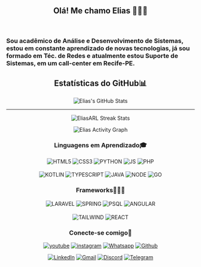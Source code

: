 
<div style= "display: inline_block" text-align: center>
<br>

<center> 

## Olá! Me chamo Elias 🧑🏻‍💻

<br>
</div>

### Sou acadêmico de Análise e Desenvolvimento de Sistemas, estou em constante aprendizado de novas tecnologias, já sou formado em Téc. de Redes e atualmente estou Suporte de Sistemas, em um  call-center em Recife-PE.

<center>

## Estatísticas do GitHub📊
  
![Elias's GitHub Stats](https://github-readme-stats.vercel.app/api?username=EliasARL&show_icons=true&theme=tokyonight)
 
<hr>
<div align="center"> 
<p align="center"><img alt="EliasARL Streak Stats" src="https://streak-stats.demolab.com?user=EliasARL&theme=github-dark-blue" alt="GitHub Streak"></p> 

<p align="center"> <img alt="Elias Activity Graph" src="https://github-readme-activity-graph.vercel.app/graph?username=EliasARL&theme=github-dark" align="center"/></p>
</div>



<CENTER>
 
 ### Linguagens em Aprendizado🎓

<div>
    <center>
<img align="center" alt="HTML5" src="https://img.shields.io/badge/HTML5-E34F26?style=for-the-badge&logo=html5&logoColor=white"/>
     <img align="center" alt="CSS3" src="https://img.shields.io/badge/CSS3-1572B6?style=for-the-badge&logo=css3&logoColor=white"/>
     <img align="center" alt="PYTHON" src="https://img.shields.io/badge/Python-3776AB?style=for-the-badge&logo=python&logoColor=white"/> 
     <img align="center" alt="JS" src="https://img.shields.io/badge/JavaScript-F7DF1E?style=for-the-badge&logo=javascript&logoColor=black"/>
     <img align="center" alt="PHP" src="https://img.shields.io/badge/PHP-777BB4?style=for-the-badge&logo=php&logoColor=white"/>
     
<div style="display: inline_block"><br>

 <img align="center" alt="KOTLIN" src="https://img.shields.io/badge/Kotlin-0095D5?&style=for-the-badge&logo=kotlin&logoColor=white"/>
 <img align="center" alt="TYPESCRIPT" src="https://img.shields.io/badge/TypeScript-007ACC?style=for-the-badge&logo=typescript&logoColor=white"/> 
 <img align="center" alt="JAVA" src="https://img.shields.io/badge/Java-ED8B00?style=for-the-badge&logo=openjdk&logoColor=white"/> 
 <img align="center" alt="NODE" src="https://img.shields.io/badge/Node.js-43853D?style=for-the-badge&logo=node.js&logoColor=whitee"/> 
 <img align="center" alt="GO" src="https://img.shields.io/badge/Go-00ADD8?style=for-the-badge&logo=go&logoColor=white"/>
</div>


<CENTER>
 
 ### Frameworks👨🏻‍💻

<div>
    <center>
     <img align="center" alt="LARAVEL" src="    https://img.shields.io/badge/Laravel-FF2D20?style=for-the-badge&logo=laravel&logoColor=white"/>
     <img align="center" alt="SPRING" src="https://img.shields.io/badge/Spring-6DB33F?style=for-the-badge&logo=spring&logoColor=white"/>
     <img align="center" alt="PSQL" src="https://img.shields.io/badge/PostgreSQL-316192?style=for-the-badge&logo=postgresql&logoColor=white"/> 
     <img align="center" alt="ANGULAR" src="https://img.shields.io/badge/Angular-DD0031?style=for-the-badge&logo=angular&logoColor=white"/>
    
<div style="display: inline_block"><br/>
    
 <img align="center" alt="TAILWIND" src="https://img.shields.io/badge/Tailwind_CSS-38B2AC?style=for-the-badge&logo=tailwind-css&logoColor=white"/>
 <img align="center" alt="REACT" src="https://img.shields.io/badge/React-20232A?style=for-the-badge&logo=react&logoColor=61DAFB"/>
     
<center>

### Conecte-se comigo🔌

[![youtube](https://img.shields.io/badge/YouTube-FF0000?style=for-the-badge&logo=youtube&logoColor=white)](https://www.youtube.com/@eliasrocha3482)
[![instagram](https://img.shields.io/badge/Instagram-C71585?style=for-the-badge&logo=instagram&logoColor=white)](https://instagram.com.br/eliaas_limma)
[![Whatsapp](https://img.shields.io/badge/Whatsapp-8134F?style=for-the-badge&logo=Whatsapp&logoColor=white)](https://whatsapp.com/81996736743)
[![Github](https://img.shields.io/badge/Github-000000?style=for-the-badge&logo=Github&logoColor=white)](https://instagram.com.br/eliaas_limma)

[![LinkedIn](https://img.shields.io/badge/LinkedIn-1e90ff?style=for-the-badge&logo=LinkedIn&logoColor=white)](https://instagram.com.br/eliaas_limma)
[![Gmail](https://img.shields.io/badge/Email-ff0000?style=for-the-badge&logo=Gmail&logoColor=white)](https://eliasrocha381@gmail.com)
[![Discord](https://img.shields.io/badge/Discord-6495ED?style=for-the-badge&logo=Discord&logoColor=white)](https://discord.com.br/elias_rocha_)
[![Telegram](https://img.shields.io/badge/Telegram-0000ff?style=for-the-badge&logo=Telegram&logoColor=white)](https://instagram.com.br/eliaas_limma)


